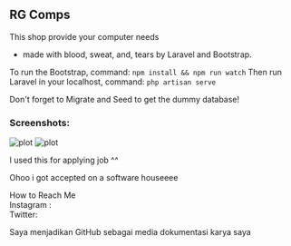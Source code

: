 ## RG Comps
This shop provide your computer needs

- made with blood, sweat, and, tears by Laravel and Bootstrap.

To run the Bootstrap, command:
`npm install && npm run watch`
Then run Laravel in your localhost, command:
`php artisan serve`

Don't forget to Migrate and Seed to get the dummy database!


### Screenshots:
![plot](./screenshots/Dashboard.png)
![plot](./screenshots/Products.png)

I used this for applying job  ^^

Ohoo i got accepted on a software houseeee

How to Reach Me <br>
Instagram : <br>
Twitter: <br>

Saya menjadikan GitHub sebagai media dokumentasi karya saya
